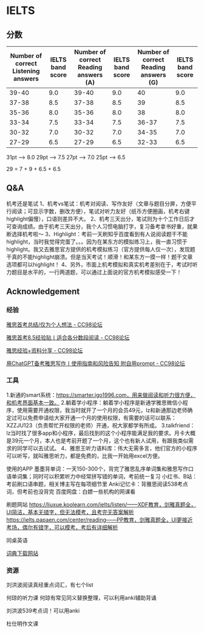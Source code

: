 # IELTS


## 分数

| Number of correct Listening answers | IELTS band score | Number of correct Reading answers (A) | IELTS band score | Number of correct Reading answers (G) | IELTS band score |
|-------------------------------------|------------------|--------------------------------------|------------------|--------------------------------------|------------------|
| 39-40                               | 9.0              | 39-40                                | 9.0              | 40                                   | 9.0              |
| 37-38                               | 8.5              | 37-38                                | 8.5              | 39                                   | 8.5              |
| 35-36                               | 8.0              | 35-36                                | 8.0              | 38                                   | 8.0              |
| 33-34                               | 7.5              | 33-34                                | 7.5              | 36-37                                | 7.5              |
| 30-32                               | 7.0              | 30-32                                | 7.0              | 34-35                                | 7.0              |
| 27-29                               | 6.5              | 27-29                                | 6.5              | 32-33                                | 6.5              |


31pt ——> 8.0
29pt ——> 7.5
27pt ——> 7.0
25pt ——> 6.5


29 = 7 + 9 + 6.5 + 6.5


## Q&A

机考还是笔试
1、机考vs笔试：机考对阅读、写作友好（文章与题目分屏，方便平行阅读；可显示字数，删改方便），笔试对听力友好（纸币方便圈画，机考右键highlight偏慢），口语则差异不大。
2、机考三天出分，笔试则为十个工作日后才可查询成绩。由于机考三天出分，我个人习惯电脑打字，复习备考拿书好重，就果断选择机考啦～
3、Highlight：考前一天刷知乎百度看到有人说阅读题干不能highlight，当时我觉得完蛋了。。。因为在某东方的模拟练习上，我一直习惯于highlight。我又去雅思官方提供的机考模拟练习（官方提供每人仅一次），发现题干真的不能highlight崩溃。但是当天考试！顺滑！和某东方一摸一样！题干文章选项都可以highlight！
4、另外，市面上机考模拟和真实机考差别在于，考试时听力题目是水平的，一行两道题，可以通过上面说的官方机考模拟感受一下！

## Acknowledgement

### 经验
[雅思首考总结/仅为个人想法 - CC98论坛](https://www.cc98.org/topic/5370830)

[雅思首考8.5经验贴丨适合各分数段阅读 - CC98论坛](https://www.cc98.org/topic/5875550)

[雅思经验+资料分享 - CC98论坛](https://www.cc98.org/topic/5423477)

[用ChatGPT备考雅思写作丨使用指南和风险告知 附自用prompt - CC98论坛](https://www.cc98.org/topic/5877674)


### 工具
1.新通的smart系统：https://smarter.igo1996.com，用来做阅读和听力很方便，和机考界面基本一致。
2.躺着学小程序：躺着学小程序是新通学雅思微信小程序，使用需要开通权限，我当时就开了一个月的会员49元，lz和新通那边老师确定过可以免费申请给大家开通一个月的使用权限，有需要的话可以联系：XZZJU123（负责帮忙开权限的老师）开通，祝大家都学有所成。
3.talkfriend：lz当时找了很多app和小程序，最后找到的这个小程序能满足我的要求。月卡大概是39元一个月，本人也是考前开题了一个月，这个也有新人试用，有跟我类似需求的同学可以去试试。
4、雅思王听力语料库：伟大无需多言，他们官方的小程序可以听写，就叫雅思听力，都是免费的，比我一开始用excel方便。

使用的APP
墨墨背单词：一天150-300个，背完了雅思乱序单词集和雅思写作口语单词集；同时可以积累听力中经常拼写错的单词，考前统一复习
小红书、B站：考前刷口语串题，相关博主写在每项细节里
Anki记忆卡：背雅思阅读538考点词，但考前也没背完
百度网盘：白嫖一些机构的网课看

刷题网站
https://liuxue.koolearn.com/ielts/listen/——XDF教育，剑雅真题全，UI简洁，基本无错字，但无法模考，且考完无答案解析
https://ielts.papaen.com/center/reading——PP教育，剑雅真题全，UI更接近考场，偶尔有错字，可以模考，考后有详细解析

同桌英语

[词典下载网站](https://forum.freemdict.com/tag/%EF%BB%BF英语/l/hot)

### 资源

刘洪波阅读真经重点词汇，有七个list

何琼的听力课 何琼有常见同义替换整理，可以利用anki辅助背诵

刘洪波539考点词！可以用anki

杜仕明作文课